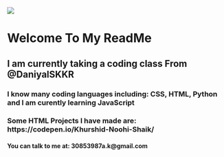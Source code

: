 <html>
  <body>
    <img src=https://png.pngtree.com/thumb_back/fw800/background/20231105/pngtree-mesmerizing-gradient-ethereal-blend-of-neon-mist-ink-water-and-magic-image_13767275.png>
    <h1> Welcome To My ReadMe </h1>
    <h2> I am currently taking a coding class From @DaniyalSKKR</h2>
    <h3>I know many coding languages including: CSS, HTML, Python and I am curently learning JavaScript</h3>
    <h3>Some HTML Projects I have made are: https://codepen.io/Khurshid-Noohi-Shaik/</h3>
    <h4>You can talk to me at: 30853987a.k@gmail.com</h4>
  </body>
</html>
<!--
**catsrule005/catsrule005** is a ✨ _special_ ✨ repository because its `README.md` (this file) appears on your GitHub profile.

Here are some ideas to get you started:

- 🔭 I’m currently working on ...
- 🌱 I’m currently learning ...
- 👯 I’m looking to collaborate on ...
- 🤔 I’m looking for help with ...
- 💬 Ask me about ...
- 📫 How to reach me: ...
- 😄 Pronouns: ...
- ⚡ Fun fact: ...
-->
